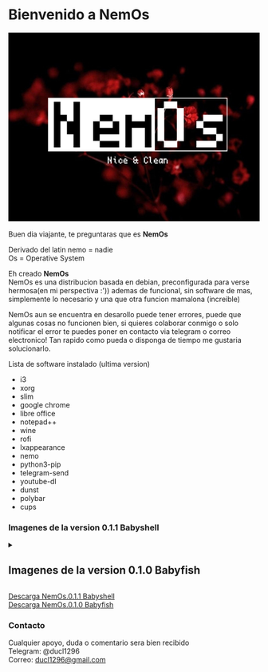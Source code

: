 # Bienvenido a NemOs

<p align="center">
  <img src="images/logo.png">
</p>

Buen dia viajante, te preguntaras que es **NemOs**


Derivado del latin nemo = nadie<br>
Os = Operative System


Eh creado **NemOs** <br>
NemOs es una distribucion basada en debian, preconfigurada para verse hermosa(en mi perspectiva :')) ademas de funcional, sin software de mas, simplemente lo necesario
y una que otra funcion mamalona (increible)

NemOs aun se encuentra en desarollo puede tener errores, puede que algunas cosas no funcionen bien, si quieres colaborar conmigo o solo notificar el error te puedes poner en contacto via telegram o correo electronico!
Tan rapido como pueda o disponga de tiempo me gustaria solucionarlo.

Lista de software instalado (ultima version)

- i3
- xorg
- slim
- google chrome
- libre office
- notepad++
- wine
- rofi
- lxappearance
- nemo
- python3-pip
- telegram-send
- youtube-dl
- dunst
- polybar
- cups

### Imagenes de la version 0.1.1 Babyshell

<details>
  <summary><h2>Imagenes de la version 0.1.0 Babyfish</h2></summary>
  <img src="images/0.1.0/1.png">
  <img src="images/0.1.0/2.png">
  <img src="images/0.1.0/3.png">
  <img src="images/0.1.0/4.png">
  <img src="images/0.1.0/5.png">
  <img src="images/0.1.0/6.png">
  <img src="images/0.1.0//7.png">
</details>

[Descarga NemOs.0.1.1 Babyshell](https://racaty.net/ah0vufwc1isx) <br>
[Descarga NemOs.0.1.0 Babyfish](https://racaty.net/s1liryqskepy)

### Contacto

Cualquier apoyo, duda o comentario sera bien recibido <br>
Telegram: @ducl1296 <br>
Correo: ducl1296@gmail.com
